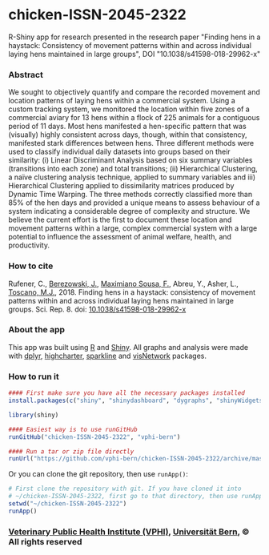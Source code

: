 # chicken-ISSN-2045-2322
R-Shiny app for research presented in the research paper "Finding hens in a haystack: Consistency of movement patterns within and across individual laying hens maintained in large groups", DOI "10.1038/s41598-018-29962-x"

### Abstract
We sought to objectively quantify and compare the recorded movement and location patterns of laying hens within a commercial system. Using a custom tracking system, we monitored the location within five zones of a commercial aviary for 13 hens within a flock of 225 animals for a contiguous period of 11 days. Most hens manifested a hen-specific pattern that was (visually) highly consistent across days, though, within that consistency, manifested stark differences between hens. Three different methods were used to classify individual daily datasets into groups based on their similarity: (i) Linear Discriminant Analysis based on six summary variables (transitions into each zone) and total transitions; (ii) Hierarchical Clustering, a na&#239;ve clustering analysis technique, applied to summary variables and iii) Hierarchical Clustering applied to dissimilarity matrices produced by Dynamic Time Warping. The three methods correctly classified more than 85% of the hen days and provided a unique means to assess behaviour of a system indicating a considerable degree of complexity and structure. We believe the current effort is the first to document these location and movement patterns within a large, complex commercial system with a large potential to influence the assessment of animal welfare, health, and productivity.

### How to cite
Rufener, C., [Berezowski, J.](http://www.vphi.ch/about_us/team/dr_berezowski_john/index_eng.html), [Maximiano Sousa, F.](http://www.vphi.ch/about_us/team/maximiano_alves_de_sousa_filipe_miguel/index_eng.html), Abreu, Y., Asher, L., [Toscano, M.J.](https://www.tierschutz.vetsuisse.unibe.ch/about_us/personnel/dr_toscano_michael_j/index_eng.html), 2018. Finding hens in a haystack: consistency of movement patterns within and across individual laying hens maintained in large groups. Sci. Rep. 8. doi: [10.1038/s41598-018-29962-x](https://doi.org/10.1038/s41598-018-29962-x)

### About the app
This app was built using [R](http://www.r-project.org/) and [Shiny](http://shiny.rstudio.com/). All graphs and analysis were made with [dplyr](https://cran.rstudio.com/web/packages/dplyr/index.html), [highcharter](https://cran.r-project.org/web/packages/highcharter/index.html), [sparkline](https://cran.r-project.org/web/packages/sparkline/index.html) and [visNetwork](https://cran.r-project.org/web/packages/visNetwork/index.html) packages.

### How to run it
```R
#### First make sure you have all the necessary packages installed
install.packages(c("shiny", "shinydashboard", "dygraphs", "shinyWidgets", "highcharter", "dplyr", "xts", "purrr", "htmltools", "stringr", "shinyjs", "formattable", "sparkline", "lubridate", "visNetwork", "viridis"))

library(shiny)

#### Easiest way is to use runGitHub
runGitHub("chicken-ISSN-2045-2322", "vphi-bern")

#### Run a tar or zip file directly
runUrl("https://github.com/vphi-bern/chicken-ISSN-2045-2322/archive/master.zip")
```

Or you can clone the git repository, then use `runApp()`:
```R
# First clone the repository with git. If you have cloned it into
# ~/chicken-ISSN-2045-2322, first go to that directory, then use runApp().
setwd("~/chicken-ISSN-2045-2322")
runApp()
```

### [Veterinary Public Health Institute (VPHI)](http://www.vphi.ch), [Universit&#228;t Bern](https://www.unibe.ch/index_eng.html), &#169; All rights reserved
